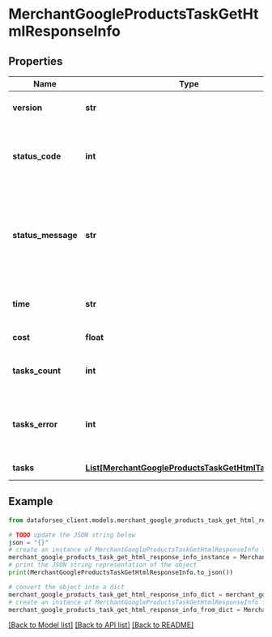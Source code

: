 # MerchantGoogleProductsTaskGetHtmlResponseInfo


## Properties

Name | Type | Description | Notes
------------ | ------------- | ------------- | -------------
**version** | **str** | the current version of the API | [optional] 
**status_code** | **int** | general status code you can find the full list of the response codes here | [optional] 
**status_message** | **str** | general informational message you can find the full list of general informational messages here | [optional] 
**time** | **str** | total execution time, seconds | [optional] 
**cost** | **float** | total tasks cost, USD | [optional] 
**tasks_count** | **int** | the number of tasks in the tasks array | [optional] 
**tasks_error** | **int** | the number of tasks in the tasks array returned with an error | [optional] 
**tasks** | [**List[MerchantGoogleProductsTaskGetHtmlTaskInfo]**](MerchantGoogleProductsTaskGetHtmlTaskInfo.md) | array of tasks | [optional] 

## Example

```python
from dataforseo_client.models.merchant_google_products_task_get_html_response_info import MerchantGoogleProductsTaskGetHtmlResponseInfo

# TODO update the JSON string below
json = "{}"
# create an instance of MerchantGoogleProductsTaskGetHtmlResponseInfo from a JSON string
merchant_google_products_task_get_html_response_info_instance = MerchantGoogleProductsTaskGetHtmlResponseInfo.from_json(json)
# print the JSON string representation of the object
print(MerchantGoogleProductsTaskGetHtmlResponseInfo.to_json())

# convert the object into a dict
merchant_google_products_task_get_html_response_info_dict = merchant_google_products_task_get_html_response_info_instance.to_dict()
# create an instance of MerchantGoogleProductsTaskGetHtmlResponseInfo from a dict
merchant_google_products_task_get_html_response_info_from_dict = MerchantGoogleProductsTaskGetHtmlResponseInfo.from_dict(merchant_google_products_task_get_html_response_info_dict)
```
[[Back to Model list]](../README.md#documentation-for-models) [[Back to API list]](../README.md#documentation-for-api-endpoints) [[Back to README]](../README.md)


